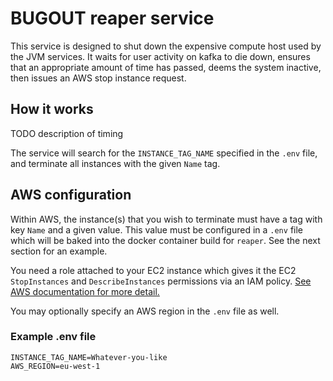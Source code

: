 # BUGOUT reaper service

This service is designed to shut down the expensive
compute host used by the JVM services.  It waits
for user activity on kafka to die down, ensures
that an appropriate amount of time has passed,
deems the system inactive, then issues an AWS stop
instance request.

## How it works

TODO description of timing

The service will search for the `INSTANCE_TAG_NAME` specified in the `.env` file, and terminate all instances with the given `Name` tag.

## AWS configuration

Within AWS, the instance(s) that you wish to terminate must have a tag with key `Name` and a given value.  This value must be configured in a `.env` file which will be baked into the docker container build for `reaper`.  See the next section for an example.

You need a role attached to your EC2 instance which gives it the EC2 `StopInstances` and `DescribeInstances` permissions via an IAM policy.  [See AWS documentation for more detail.](https://docs.aws.amazon.com/AWSEC2/latest/UserGuide/iam-roles-for-amazon-ec2.html)

You may optionally specify an AWS region in the `.env` file as well.

### Example .env file

```text
INSTANCE_TAG_NAME=Whatever-you-like
AWS_REGION=eu-west-1
```
